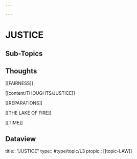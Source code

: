 ```yaml
---

---
```

# JUSTICE
## Sub-Topics


## Thoughts
[[FAIRNESS]]

[[content/THOUGHTS/JUSTICE]]

[[REPARATIONS]]

[[THE LAKE OF FIRE]]

[[TIME]]

## Dataview
title:: "JUSTICE"
type:: #type/topic/L3
ptopic:: [[topic-LAW]]